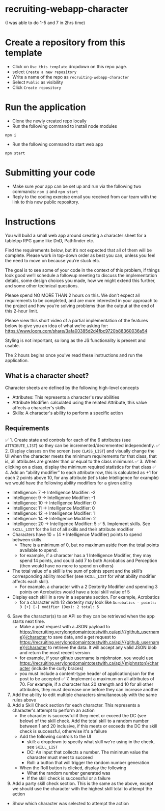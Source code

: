 # recruiting-webapp-character
(I was able to do 1-5 and 7 in 2hrs time)

# Create a repository from this template
- Click on `Use this template` dropdown on this repo page.
- select `Create a new repository`
- Write a name of the repo as `recruiting-webapp-character`
- Select `Public` as visibility
- Click `Create repository`

# Run the application
- Clone the newly created repo locally
- Run the following command to install node modules
```
npm i
```
- Run the following command to start web app
```
npm start
```

# Submitting your code
- Make sure your app can be set up and run via the following two commands: `npm i` and `npm start`
- Reply to the coding exercise email you received from our team with the link to this new public repository.

# Instructions

You will build a small web app around creating a character sheet for a tabletop RPG game like DnD, Pathfinder etc.

Find the requirements below, but it’s not expected that all of them will be complete. Please work in top-down order as best you can, unless you feel the need to move on because you’re stuck etc.

The goal is to see some of your code in the context of this problem, if things look good we’ll schedule a followup meeting to discuss the implementation details, some design choices you made, how we might extend this further, and some other technical questions.

Please spend NO MORE THAN 2 hours on this. We don’t expect all requirements to be completed, and are more interested in your approach to the project and how you’re solving problems than the output at the end of this 2-hour limit.

Please view this short video of a partial implementation of the features below to give you an idea of what we’re asking for: https://www.loom.com/share/3afa00385d2d4fbc9720b88360036a54

Styling is not important, so long as the JS functionality is present and usable.

The 2 hours begins once you've read these instructions and run the application.

## What is a character sheet?

Character sheets are defined by the following high-level concepts
- Attributes: This represents a character's raw abilities 
- Attribute Modifier: calculated using the related Attribute, this value affects a character's skills
- Skills: A character's ability to perform a specific action



## Requirements

✅ 1. Create state and controls for each of the 6 attributes (see `ATTRIBUTE_LIST`) so they can be incremented/decremented independently.
✅ 2. Display classes on the screen (see `CLASS_LIST`) and visually change the UI when the character meets the minimum requirements for that class, that is, all attributes are greater than or equal to the class minimums
✅ 3. When clicking on a class, display the minimum required statistics for that class
✅ 4. Add an “ability modifier” to each attribute row, this is calculated as +1 for each 2 points above 10, for any attribute (let's take Intelligence for example) we would have the following ability modifiers for a given ability
  - Intelligence: 7 -> Intelligence Modifier: -2
  - Intelligence: 9 -> Intelligence Modifier: -1
  - Intelligence: 10 -> Intelligence Modifier: 0
  - Intelligence: 11 -> Intelligence Modifier: 0
  - Intelligence: 12 -> Intelligence Modifier: 1
  - Intelligence: 14 -> Intelligence Modifier: 2
  - Intelligence: 20 -> Intelligence Modifier: 5
✅ 5. Implement skills. See `SKILL_LIST` for the list of all skills and their attribute modifier 
  - Characters have 10 + (4 * Intelligence Modifier) points to spend between skills.
    - There is a minimum of 0, but no maximum aside from the total points available to spend.
    - for example, if a character has a 1 Intelligence Modifier, they may spend 14 points, and could add 7 to both Acrobatics and Perception (then would have no more to spend on others)
  - The total value of a skill is the sum of points spent and the skill’s corresponding ability modifier (see `SKILL_LIST` for what ability modifier affects each skill). 
    - For example. a character with a 2 Dexterity Modifier and spending 3 points on Acrobatics would have a total skill value of 5
  - Display each skill in a row in a separate section. For example, Acrobatics 
    - for a character with 12 dexterity may look like `Acrobatics - points: 3 [+] [-] modifier (Dex): 2 total: 5`
6. Save the character(s) to an API so they can be retrieved when the app starts next time. 
    - Make a post request with a JSON payload to https://recruiting.verylongdomaintotestwith.ca/api/{{github_username}}/character to save data, and a get request to https://recruiting.verylongdomaintotestwith.ca/api/{{github_username}}/character to retrieve the data. It will accept any valid JSON blob and return the most recent version
    - for example, if your github username is mjohnston, you would use https://recruiting.verylongdomaintotestwith.ca/api/{mjohnston}/character (include the curly braces)
    - you must include a content-type header of application/json for the post to be accepted 
✅ 7. Implement a maximum on all attributes of 70. For example, if a character has 20 strength and 10 for all other attributes, they must decrease one before they can increase another
8. Add the ability to edit multiple characters simultaneously with the same rules above
9. Add a Skill Check section for each character. This represents a character's attempt to perform an action
    - the character is successful if they meet or exceed the DC (see below) of the skill check. Add the total skill to a random number between 1 and 20 inclusive, if this meets or exceeds the DC the skill check is successful, otherwise it's a failure
    - Add the following controls to the UI
      - skill: a dropdown to specify what skill we're using in the check, see `SKILL_LIST`
      - DC: An input that collects a number. The minimum value the character must meet to succeed
      - Roll: a button that will trigger the random number generation
    - When the Roll button is clicked, display the following
      - What the random number generated was
      - If the skill check is successful or a failure
10. Add a party skill check section. This is the same as the above, except we should use the character with the highest skill total to attempt the action
  - Show which character was selected to attempt the action
